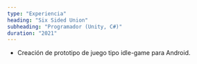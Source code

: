 ```yaml
---
type: "Experiencia"
heading: "Six Sided Union"
subheading: "Programador (Unity, C#)"
duration: "2021"
---
```



+ Creación de prototipo de juego tipo idle-game para Android.

